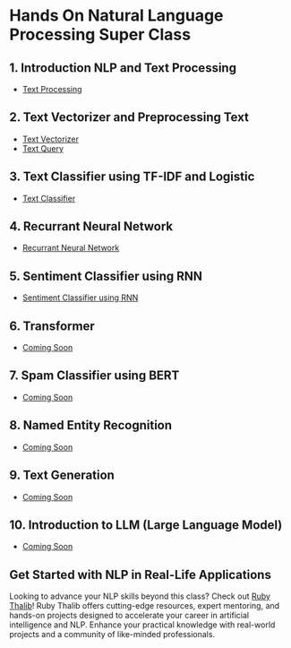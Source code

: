 # Hands On Natural Language Processing Super Class

## 1. Introduction NLP and Text Processing
<ul>
<li><a href="https://github.com/Muhammad-Ikhwan-Fathulloh/Hands-On-NLP-Super-Class-Batch2/tree/main/Text_Preprocessing">Text Processing</a></li>
</ul>

## 2. Text Vectorizer and Preprocessing Text
<ul>
<li><a href="https://github.com/Muhammad-Ikhwan-Fathulloh/Hands-On-NLP-Super-Class-Batch2/tree/main/Text_Vectorizer">Text Vectorizer</a></li>
<li><a href="https://github.com/Muhammad-Ikhwan-Fathulloh/Hands-On-NLP-Super-Class-Batch2/tree/main/Text_Query">Text Query</a></li>
</ul>

## 3. Text Classifier using TF-IDF and Logistic
<ul>
<li><a href="https://github.com/Muhammad-Ikhwan-Fathulloh/Hands-On-NLP-Super-Class-Batch2/tree/main/Text_Classifier">Text Classifier</a></li>
</ul>

## 4. Recurrant Neural Network
<ul>
<li><a href="https://github.com/Muhammad-Ikhwan-Fathulloh/Hands-On-NLP-Super-Class-Batch2/tree/main/RNN">Recurrant Neural Network</a></li>
</ul>

## 5. Sentiment Classifier using RNN
<ul>
<li><a href="https://github.com/Muhammad-Ikhwan-Fathulloh/Hands-On-NLP-Super-Class-Batch2/tree/main/Sentiment_Classifier_RNN">Sentiment Classifier using RNN</a></li>
</ul>

## 6. Transformer
<ul>
<li><a href="">Coming Soon</a></li>
</ul>

## 7. Spam Classifier using BERT
<ul>
<li><a href="">Coming Soon</a></li>
</ul>

## 8. Named Entity Recognition
<ul>
<li><a href="">Coming Soon</a></li>
</ul>

## 9. Text Generation
<ul>
<li><a href="">Coming Soon</a></li>
</ul>

## 10. Introduction to LLM (Large Language Model)
<ul>
<li><a href="">Coming Soon</a></li>
</ul>

## Get Started with NLP in Real-Life Applications
Looking to advance your NLP skills beyond this class? Check out [Ruby Thalib](https://www.rubythalib.ai/)! Ruby Thalib offers cutting-edge resources, expert mentoring, and hands-on projects designed to accelerate your career in artificial intelligence and NLP. Enhance your practical knowledge with real-world projects and a community of like-minded professionals.
